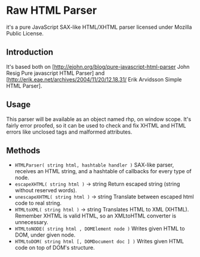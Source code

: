 Raw HTML Parser
===============
it's a pure JavaScript SAX-like HTML/XHTML parser  licensed under Mozilla Public License.

Introduction
------------
It's based both on [http://ejohn.org/blog/pure-javascript-html-parser John Resig Pure javascript HTML Parser] and [http://erik.eae.net/archives/2004/11/20/12.18.31/ Erik Arvidsson Simple HTML Parser].

Usage
-----
This parser will be available as an object named rhp, on window scope. It's fairly error proofed, so it can be used to check and fix XHTML and HTML errors like unclosed tags and malformed attributes.

Methods
-------
  * `HTMLParser( string html, hashtable handler )`
    SAX-like parser, receives an HTML string, and a hashtable of callbacks for every type of node.
  * `escapeXHTML( string html )` -> string
    Return escaped string (string without reserved words).
  * `unescapeXHTML( string html )` -> string
    Translate between escaped html code to real string.
  * `HTMLtoXML( string html )` -> string
    Translates HTML to XML (XHTML). Remember XHTML is valid HTML, so an XMLtoHTML converter is unnecessary.
  * `HTMLtoNODE( string html , DOMElement node )` 
    Writes given HTML to DOM, under given node.
  * `HTMLtoDOM( string html [, DOMDocument doc ] )`
    Writes given HTML code on top of DOM's structure.
    
